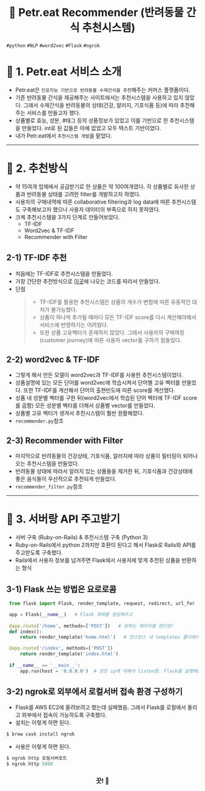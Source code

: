 <h1 align="center"><strong>🔎 Petr.eat Recommender (반려동물 간식 추천시스템)</strong></h3>

`#python` `#NLP` `#word2vec` `#Flask` `#ngrok`

# 🚦 1. Petr.eat 서비스 소개
- Petr.eat은 `인공지능 기반으로 반려동물 수제간식을 추천`해주는 커머스 플랫폼이다.
- 기존 반려동물 간식을 제공해주는 사이트에서는 추천시스템을 사용하고 있지 않았다. 그래서 수제간식을 반려동물의 상태(건강, 알러지, 기호식품 등)에 따라 추천해주는 서비스를 만들고자 했다.
- 상품별로 효능, 성분, #태그 등의 상품정보가 있었고 이를 기반으로 한 추천시스템을 만들었다. int로 된 값들은 아예 없었고 모두 텍스트 기반이었다.
- 내가 Petr.eat에서 `추천시스템 개발`을 맡았다.

---

# 🚦 2. 추천방식
- 약 15여개 업체에서 공급받기로 한 상품은 약 100여개였다. 각 상품별로 유사한 상품과 반려동물 상태를 고려한 filter를 개발하고자 하였다.
- 사용자의 구매내역에 따른 collaborative filtering과 log data에 따른 추천시스템도 구축해보고자 했으나 사용자 데이터의 부족으로 하지 못하였다.
- 크케 추천시스템을 3가지 단계로 만들어보았다.
  - TF-IDF
  - Word2vec & TF-IDF
  - Recommender with Filter
  
## 2-1) TF-IDF 추천
- 처음에는 TF-IDF로 추천시스템을 만들었다. 
- 가장 간단한 추천방식으로 [이곳](https://towardsdatascience.com/how-to-build-from-scratch-a-content-based-movie-recommender-with-natural-language-processing-25ad400eb243)에 나오는 코드를 따라서 만들었다.
- 단점
  > - TF-IDF를 활용한 추천시스템은 상품의 개수가 변함에 따른 유동적인 대처가 불가능했다. 
  > - 상품이 하나씩 추가될 때마다 모든 TF-IDF score를 다시 계산해야해서 서비스에 반영하기는 어려웠다.
  > - 또한 상품 고유벡터가 존재하지 않았다. 그래서 사용자의 구매여정(customer journey)에 따른 사용자 vector를 구하기 힘들었다.

## 2-2) word2vec & TF-IDF
- 그렇게 해서 만든 모델이 word2vec과 TF-IDF를 사용한 추천시스템이었다.
- 상품설명에 있는 모든 단어를 word2vec에 학습시켜서 단어별 고유 벡터를 만들었다. 또한 TF-IDF를 계산해서 단어의 출현빈도에 따른 score를 계산했다.
- 상품 내 성분별 벡터를 구한 뒤(word2vec에서 학습된 단어 벡터에 TF-IDF score를 곱함) 모든 성분별 벡터를 더해서 상품별 vector를 만들었다.
- 상품별 고유 벡터가 생겨서 추천시스템이 훨씬 원활해졌다.
- `recommender.py`참조

## 2-3) Recommender with Filter
- 마지막으로 반려동물의 건강상태, 기호식품, 알러지에 따라 상품이 필터링이 되어나오는 추천시스템을 만들었다.
- 반려동물 상태에 따라서 알러지 있는 상품들을 제거한 뒤, 기호식품과 건강상태에 좋은 음식들이 우선적으로 추천되게 만들었다.
- `recommender_filter.py`참조

---

# 🚦 3. 서버랑 API 주고받기
- 서버 구축 (Ruby-on-Rails) & 추천시스템 구축 (Python 3)
- Ruby-on-Rails에서 python 2까지만 호환이 된다고 해서 Flask로 Rails와 API를 주고받도록 구축했다.
- Rails에서 사용자 정보를 넘겨주면 Flask에서 사용자에 맞게 추천된 상품을 반환하는 형식

## 3-1) Flask 쓰는 방법은 요로로콤
``` python
 from flask import Flask, render_template, request, redirect, url_for  ## Web 구현용

 app = Flask(__name__)   # Flask 객체를 생성해주고
 
 @app.route('/home', methods=['POST'])   # 원하는 페이지를 렌더링!
 def index():
     return render_template('home.html')   # 인스턴스 내 templates 폴더에서 html 파일을 찾아서 실행

 @app.route('/index', methods=['POST'])  
     return render_template('index.html')   
 
 if __name__ == '__main__':
     app.run(host = '0.0.0.0')  # 모든 ip에 대해서 listen함. Flask를 실행해줌. 앞에 있어도 되고 뒤에 있어도 됨
```

## 3-2) ngrok로 외부에서 로컬서버 접속 환경 구성하기
- Flask를 AWS EC2에 올려보려고 했는데 실패했음. 그래서 Flask를 로컬에서 돌리고 외부에서 접속이 가능하도록 구축했다.
- 설치는 이렇게 하면 된다.
```python
$ brew cask install ngrok
```

- 사용은 이렇게 하면 된다.
```python
$ ngrok http 로컬서버포트
$ ngrok http 5000
```
<h3 align="center"><strong>끗! 🙌</strong></h3>
